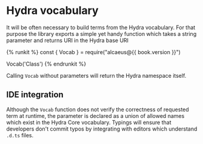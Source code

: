 # Hydra vocabulary

It will be often necessary to build terms from the Hydra vocabulary. For that purpose
the library exports a simple yet handy function which takes a string parameter and
returns URI in the Hydra base URI

{% runkit %}
const { Vocab } = require("alcaeus@{{ book.version }}")

Vocab('Class')
{% endrunkit %}

Calling `Vocab` without parameters will return the Hydra namespace itself.

## IDE integration

Although the `Vocab` function does not verify the correctness of requested term
at runtime, the parameter is declared as a union of allowed names which exist
in the Hydra Core vocabulary. Typings will ensure that developers don't commit
typos by integrating with editors which understand `.d.ts` files.
